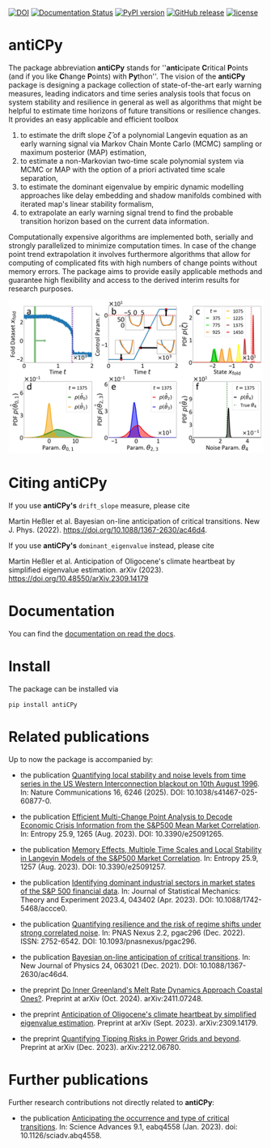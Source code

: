 [![DOI](https://zenodo.org/badge/440811484.svg)](https://zenodo.org/badge/latestdoi/440811484) [![Documentation Status](https://readthedocs.org/projects/anticpy/badge/?version=latest)](https://anticpy.readthedocs.io/en/latest/?badge=latest) [![PyPI version](https://badge.fury.io/py/antiCPy.svg)](https://badge.fury.io/py/antiCPy) [![GitHub release](https://img.shields.io/github/release/MartinHessler/antiCPy?color)](https://github.com/MartinHessler/antiCPy) [![license](https://img.shields.io/github/license/MartinHessler/antiCPy?color=blue)](https://img.shields.io/github/MartinHessler/antiCPy/blob/main/LICENSE)

antiCPy
=======

The package abbreviation **antiCPy** stands for ''**anti**cipate **C**ritical **P**oints (and if you like **C**hange **P**oints) 
with **Py**thon''. The vision of the **antiCPy** package is designing a package collection of state-of-the-art
early warning measures, leading indicators and time series analysis tools that focus on system stability and
resilience in general as well as algorithms that might be helpful to estimate time horizons of future transitions or resilience changes.
It provides an easy applicable and efficient toolbox

1. to estimate the drift slope $\hat{\zeta}$ of a polynomial Langevin equation as an early warning signal via Markov Chain Monte Carlo
   (MCMC) sampling or maximum posterior (MAP) estimation,
2. to estimate a non-Markovian two-time scale polynomial system via MCMC or MAP with the option of a priori activated time scale separation,
3. to estimate the dominant eigenvalue by empiric dynamic modelling approaches like delay embedding and shadow manifolds combined with
   iterated map's linear stability formalism,
4. to extrapolate an early warning signal trend to find the probable transition horizon based on the current data information.

Computationally expensive algorithms are implemented both, serially and strongly parallelized to minimize computation times. In case of
the change point trend extrapolation it involves furthermore algorithms that allow for computing of complicated fits with high numbers
of change points without memory errors.
The package aims to provide easily applicable methods and guarantee high flexibility and access to the derived interim results
for research purposes.

![An illustration of the drift slope procedure.](https://github.com/MartinHessler/antiCPy/blob/main/images/compound_BLE_illustration.jpg?raw=true)

Citing antiCPy
==============

If you use **antiCPy's** `drift_slope` measure, please cite

Martin Heßler et al. Bayesian on-line anticipation of critical transitions. New J. Phys. (2022). https://doi.org/10.1088/1367-2630/ac46d4.

If you use **antiCPy's** `dominant_eigenvalue` instead, please cite

Martin Heßler et al. Anticipation of Oligocene's climate heartbeat by simplified eigenvalue estimation.
arXiv (2023). https://doi.org/10.48550/arXiv.2309.14179

Documentation
=============

You can find the [documentation on read the docs](https://anticpy.readthedocs.io/en/latest/).

Install
=======

The package can be installed via

```
pip install antiCPy
```

Related publications
====================
Up to now the package is accompanied by:
- the publication [Quantifying local stability and noise levels from time series in the US Western Interconnection blackout on 10th August 1996](https://www.nature.com/articles/s41467-025-60877-0). In: Nature Communications 16, 6246 (2025). DOI: 10.1038/s41467-025-60877-0.
- the publication [Efficient Multi-Change Point Analysis to Decode Economic Crisis Information from the S&P500 Mean Market Correlation](https://www.mdpi.com/1099-4300/25/9/1265). In:
Entropy 25.9, 1265 (Aug. 2023). DOI: 10.3390/e25091265.
- the publication [Memory Effects, Multiple Time Scales and Local Stability in Langevin Models of the S&P500 Market Correlation](https://www.mdpi.com/1099-4300/25/9/1257). In: Entropy
25.9, 1257 (Aug. 2023). DOI: 10.3390/e25091257.
- the publication [Identifying dominant industrial sectors in market states of the S&P 500 financial data](https://iopscience.iop.org/article/10.1088/1742-5468/accce0). In: Journal of Statistical Mechanics: Theory
and Experiment 2023.4, 043402 (Apr. 2023). DOI: 10.1088/1742-5468/accce0.
- the publication [Quantifying resilience and the risk of regime shifts under strong correlated noise](https://academic.oup.com/pnasnexus/article/2/2/pgac296/6960580). In: PNAS Nexus 2.2, pgac296 (Dec. 2022). ISSN: 2752-6542. DOI:
10.1093/pnasnexus/pgac296.
- the publication [Bayesian on-line anticipation of critical transitions](https://iopscience.iop.org/article/10.1088/1367-2630/ac46d4). In:
New Journal of Physics 24, 063021 (Dec. 2021). DOI: 10.1088/1367-2630/ac46d4.

- the preprint [Do Inner Greenland's Melt Rate Dynamics Approach Coastal Ones?](https://arxiv.org/abs/2411.07248). Preprint at arXiv (Oct. 2024). arXiv:2411.07248.
- the preprint [Anticipation of Oligocene's climate heartbeat by simplified eigenvalue estimation](https://arxiv.org/abs/2309.14179). Preprint at arXiv (Sept. 2023). arXiv:2309.14179.
- the preprint [Quantifying Tipping Risks in Power Grids and beyond](https://arxiv.org/abs/2212.06780). Preprint at arXiv (Dec. 2023). arXiv:2212.06780.


Further publications
====================
Further research contributions not directly related to **antiCPy**:
- the publication [Anticipating the occurrence and type of critical transitions](https://www.science.org/doi/10.1126/sciadv.abq4558). In:
Science Advances 9.1, eabq4558 (Jan. 2023). doi: 10.1126/sciadv.abq4558.